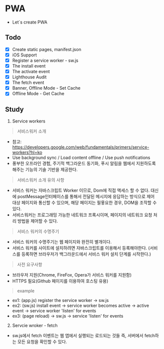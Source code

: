 # PWA
- Let`s create PWA

## Todo
- [x] Create static pages, manifest.json
- [x] iOS Support
- [x] Register a service worker - sw.js
- [x] The install event
- [x] The activate event
- [x] Lighthouse Audit
- [x] The fetch event
- [x] Banner, Offline Mode - Set Cache
- [x] Offline Mode - Get Cache

## Study
1. Service workers
> 서비스워커 소개
- 참고: https://developers.google.com/web/fundamentals/primers/service-workers?hl=ko
- Use background sync / Load content offline / Use push notifications
- 풍부한 오프라인 경험, 주기적 백그라운드 동기화, 푸시 알림을 웹에서 지원하도록 해주는 기능의 기술 기반을 제공한다.
> 서비스워커 소개 유의 사항
- 서비스 워커는 자바스크립트 Worker 이므로, Dom에 직접 액세스 할 수 없다. 대신에 postMessage인터페이스를 통해서 전달된 메시지에 응답하는 방식으로 제어 대상 페이지와 통신할 수 있으며, 해당 페이지는 필욯요한 경우, DOM을 조작할 수 있다.
- 서비스워커는 프로그래밍 가능한 네트워크 프록시이며, 페이지의 네트워크 요청 처리 방법을 제어할 수 있다.
> 서비스 워커의 수명주기
- 서비스 워커의 수명주기는 웹 페이지와 완전히 별개이다.
- 서비스 워커를 사이트에 설치하려면 자바스크립트를 이용해서 등록해야한다. 
  (서비스를 등록하면 브라우저가 백그라운드에서 서비스 워커 설치 단계를 시작한다.)
> 사전 요구사항
- 브라우저 지원(Chrome, FireFox, Opera가 서비스 워커를 지원함)
- HTTPS 필요(Github 페이지를 이용하여 호스팅 유용)
> example
- ex1: (app.js) register the service worker -> sw.js
- ex2: (sw.js) install event -> service worker becomes active -> active event -> service worker 'listen' for events
- ex3: (page reload) -> sw.js -> service 'listen' for events
2. Servcie wroker - fetch
- sw.js에서 fetch 이벤트는 웹 앱에서 실행되는 로드되는 것들 즉, 서버에서 fetch하는 모든 요청을 확인할 수 있다.
